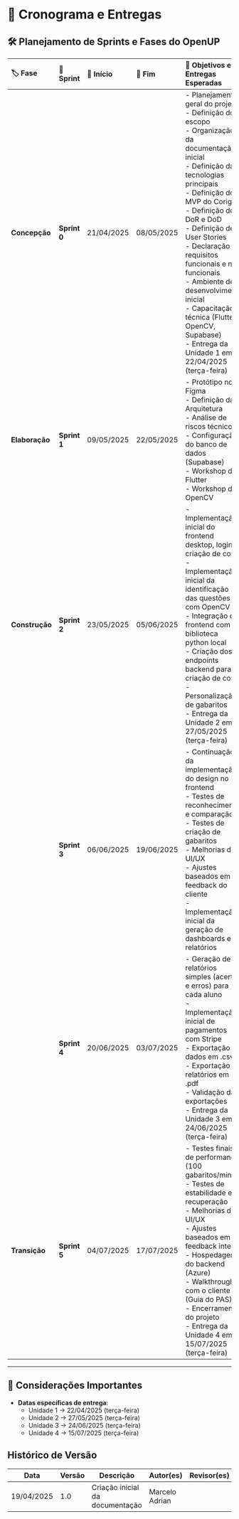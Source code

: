 # 📅 Cronograma e Entregas

## 🛠️ Planejamento de Sprints e Fases do OpenUP

| 🏷️ Fase         | 🚀 Sprint     | 📅 Início   | 📅 Fim      | 🎯 Objetivos e Entregas Esperadas                                                                                                                                                                                                                                                                                                                                                                                                                       |
| :------------- | :----------- | :--------- | :--------- | :----------------------------------------------------------------------------------------------------------------------------------------------------------------------------------------------------------------------------------------------------------------------------------------------------------------------------------------------------------------------------------------------------------------------------------------------------- |
| **Concepção**  | **Sprint 0** | 21/04/2025 | 08/05/2025 | - Planejamento geral do projeto<br>- Definição do escopo<br>- Organização da documentação inicial<br>- Definição das tecnologias principais<br>- Definição do MVP do Corigge<br>- Definição do DoR e DoD<br>- Definição de User Stories<br>- Declaração de requisitos funcionais e não funcionais<br>- Ambiente de desenvolvimento inicial <br>- Capacitação técnica (Flutter, OpenCV, Supabase)<br>- Entrega da Unidade 1 em 22/04/2025 (terça-feira) |
| **Elaboração** | **Sprint 1** | 09/05/2025 | 22/05/2025 | - Protótipo no Figma<br>- Definição da Arquitetura<br>- Análise de riscos técnicos<br>- Configuração do banco de dados (Supabase)<br>- Workshop de Flutter<br>- Workshop de OpenCV<br>                                                                                                                                                                                                                                                                 |
| **Construção** | **Sprint 2** | 23/05/2025 | 05/06/2025 | - Implementação inicial do frontend desktop, login e criação de conta<br>- Implementação inicial da identificação das questões com OpenCV<br>- Integração de frontend com a biblioteca python local<br>- Criação dos endpoints backend para criação de conta<br>- Personalização de gabaritos<br>- Entrega da Unidade 2 em 27/05/2025 (terça-feira)                                                                                                    |
|                | **Sprint 3** | 06/06/2025 | 19/06/2025 | - Continuação da implementação do design no frontend<br>- Testes de reconhecimento e comparação<br>- Testes de criação de gabaritos<br>- Melhorias de UI/UX<br>- Ajustes baseados em feedback do cliente<br>- Implementação inicial da geração de dashboards e relatórios<br>                                                                                                                                                                          |
|                | **Sprint 4** | 20/06/2025 | 03/07/2025 | - Geração de relatórios simples (acertos e erros) para cada aluno<br>- Implementação inicial de pagamentos com Stripe<br>- Exportação de dados em .csv<br>- Exportação de relatórios em .pdf<br>- Validação das exportações<br>- Entrega da Unidade 3 em 24/06/2025 (terça-feira)                                                                                                                                                                      |
| **Transição**  | **Sprint 5** | 04/07/2025 | 17/07/2025 | - Testes finais de performance (100 gabaritos/min)<br>- Testes de estabilidade e recuperação<br>- Melhorias de UI/UX<br>- Ajustes baseados em feedback interno<br>- Hospedagem do backend (Azure)<br>- Walkthrough com o cliente (Guia do PAS)<br>- Encerramento do projeto<br>- Entrega da Unidade 4 em 15/07/2025 (terça-feira)                                                                                                                      |
                

---

## 📌 Considerações Importantes

- **Datas específicas de entrega**:
  - Unidade 1 → 22/04/2025 (terça-feira)
  - Unidade 2 → 27/05/2025 (terça-feira)
  - Unidade 3 → 24/06/2025 (terça-feira)
  - Unidade 4 → 15/07/2025 (terça-feira)

## Histórico de Versão

| Data       | Versão | Descrição                                                                 | Autor(es)         | Revisor(es)        |
|------------|--------|---------------------------------------------------------------------------|-------------------|--------------------|
| 19/04/2025 | 1.0    | Criação inicial da documentação                                           | Marcelo Adrian    |                    |
